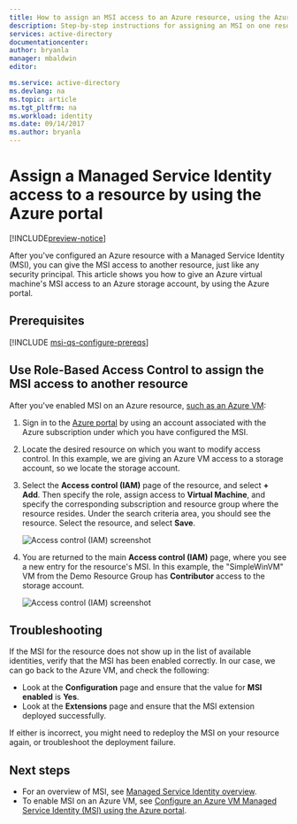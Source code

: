 ```yaml
---
title: How to assign an MSI access to an Azure resource, using the Azure portal
description: Step-by-step instructions for assigning an MSI on one resource access to another resource, by using the Azure portal.
services: active-directory
documentationcenter: 
author: bryanla
manager: mbaldwin
editor: 

ms.service: active-directory
ms.devlang: na
ms.topic: article
ms.tgt_pltfrm: na
ms.workload: identity
ms.date: 09/14/2017
ms.author: bryanla
---
```


# Assign a Managed Service Identity access to a resource by using the Azure portal

[!INCLUDE[preview-notice](../../includes/active-directory-msi-preview-notice.md)]

After you've configured an Azure resource with a Managed Service Identity (MSI), you can give the MSI access to another resource, just like any security principal. This article shows you how to give an Azure virtual machine's MSI access to an Azure storage account, by using the Azure portal.

## Prerequisites

[!INCLUDE [msi-qs-configure-prereqs](../../includes/msi-qs-configure-prereqs.md)]

## Use Role-Based Access Control to assign the MSI access to another resource

After you've enabled MSI on an Azure resource, [such as an Azure VM](msi-qs-configure-portal-windows-vm.md):

1. Sign in to the [Azure portal](https://portal.azure.com) by using an account associated with the Azure subscription under which you have configured the MSI.

2. Locate the desired resource on which you want to modify access control. In this example, we are giving an Azure VM access to a storage account, so we locate the storage account.

3. Select the **Access control (IAM)** page of the resource, and select **+ Add**. Then specify the role, assign access to **Virtual Machine**, and specify the corresponding subscription and resource group where the resource resides. Under the search criteria area, you should see the resource. Select the resource, and select **Save**. 

   ![Access control (IAM) screenshot](./media/msi-howto-assign-access-portal/assign-access-control-iam-blade-before.png)  

4. You are returned to the main **Access control (IAM)** page, where you see a new entry for the resource's MSI. In this example, the "SimpleWinVM" VM from the Demo Resource Group has **Contributor** access to the storage account.

   ![Access control (IAM) screenshot](./media/msi-howto-assign-access-portal/assign-access-control-iam-blade-after.png)

## Troubleshooting

If the MSI for the resource does not show up in the list of available identities, verify that the MSI has been enabled correctly. In our case, we can go back to the Azure VM, and check the following:

- Look at the **Configuration** page and ensure that the value for **MSI enabled** is **Yes**.
- Look at the **Extensions** page and ensure that the MSI extension deployed successfully.

If either is incorrect, you might need to redeploy the MSI on your resource again, or troubleshoot the deployment failure.

## Next steps

- For an overview of MSI, see [Managed Service Identity overview](msi-overview.md).
- To enable MSI on an Azure VM, see [Configure an Azure VM Managed Service Identity (MSI) using the Azure portal](msi-qs-configure-portal-windows-vm.md).


